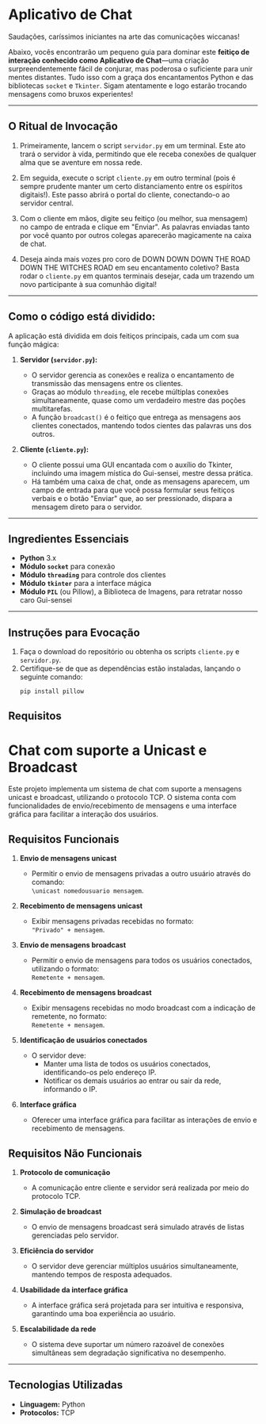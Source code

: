 # Aplicativo de Chat

Saudações, caríssimos iniciantes na arte das comunicações wiccanas!

Abaixo, vocês encontrarão um pequeno guia para dominar este **feitiço de interação conhecido como Aplicativo de Chat**—uma criação surpreendentemente fácil de conjurar, mas poderosa o suficiente para unir mentes distantes. Tudo isso com a graça dos encantamentos Python e das bibliotecas `socket` e `Tkinter`. Sigam atentamente e logo estarão trocando mensagens como bruxos experientes!

---

## O Ritual de Invocação

1. Primeiramente, lancem o script `servidor.py` em um terminal. Este ato trará o servidor à vida, permitindo que ele receba conexões de qualquer alma que se aventure em nossa rede.

2. Em seguida, execute o script `cliente.py` em outro terminal (pois é sempre prudente manter um certo distanciamento entre os espíritos digitais!). Este passo abrirá o portal do cliente, conectando-o ao servidor central.

3. Com o cliente em mãos, digite seu feitiço (ou melhor, sua mensagem) no campo de entrada e clique em "Enviar". As palavras enviadas tanto por você quanto por outros colegas aparecerão magicamente na caixa de chat.

4. Deseja ainda mais vozes pro coro de DOWN DOWN DOWN THE ROAD DOWN THE WITCHES ROAD em seu encantamento coletivo? Basta rodar o `cliente.py` em quantos terminais desejar, cada um trazendo um novo participante à sua comunhão digital!

---

## Como o código está dividido:

A aplicação está dividida em dois feitiços principais, cada um com sua função mágica:

1. **Servidor (`servidor.py`):**
   - O servidor gerencia as conexões e realiza o encantamento de transmissão das mensagens entre os clientes.
   - Graças ao módulo `threading`, ele recebe múltiplas conexões simultaneamente, quase como um verdadeiro mestre das poções multitarefas.
   - A função `broadcast()` é o feitiço que entrega as mensagens aos clientes conectados, mantendo todos cientes das palavras uns dos outros.

2. **Cliente (`cliente.py`):**
   - O cliente possui uma GUI encantada com o auxílio do Tkinter, incluindo uma imagem mística do Gui-sensei, mestre dessa prática.
   - Há também uma caixa de chat, onde as mensagens aparecem, um campo de entrada para que você possa formular seus feitiços verbais e o botão "Enviar" que, ao ser pressionado, dispara a mensagem direto para o servidor.

---

## Ingredientes Essenciais

- **Python** 3.x
- **Módulo `socket`** para conexão
- **Módulo `threading`** para controle dos clientes
- **Módulo `tkinter`** para a interface mágica
- **Módulo `PIL`** (ou Pillow), a Biblioteca de Imagens, para retratar nosso caro Gui-sensei

---

## Instruções para Evocação

1. Faça o download do repositório ou obtenha os scripts `cliente.py` e `servidor.py`.
2. Certifique-se de que as dependências estão instaladas, lançando o seguinte comando:
   ```bash
   pip install pillow

## Requisitos

# Chat com suporte a Unicast e Broadcast

Este projeto implementa um sistema de chat com suporte a mensagens unicast e broadcast, utilizando o protocolo TCP. O sistema conta com funcionalidades de envio/recebimento de mensagens e uma interface gráfica para facilitar a interação dos usuários.

## Requisitos Funcionais

1. **Envio de mensagens unicast**  
   - Permitir o envio de mensagens privadas a outro usuário através do comando:  
     `\unicast nomedousuario mensagem`.

2. **Recebimento de mensagens unicast**  
   - Exibir mensagens privadas recebidas no formato:  
     `"Privado" + mensagem`.

3. **Envio de mensagens broadcast**  
   - Permitir o envio de mensagens para todos os usuários conectados, utilizando o formato:  
     `Remetente + mensagem`.

4. **Recebimento de mensagens broadcast**  
   - Exibir mensagens recebidas no modo broadcast com a indicação de remetente, no formato:  
     `Remetente + mensagem`.

5. **Identificação de usuários conectados**  
   - O servidor deve:  
     - Manter uma lista de todos os usuários conectados, identificando-os pelo endereço IP.  
     - Notificar os demais usuários ao entrar ou sair da rede, informando o IP.

6. **Interface gráfica**  
   - Oferecer uma interface gráfica para facilitar as interações de envio e recebimento de mensagens.

## Requisitos Não Funcionais

1. **Protocolo de comunicação**  
   - A comunicação entre cliente e servidor será realizada por meio do protocolo TCP.

2. **Simulação de broadcast**  
   - O envio de mensagens broadcast será simulado através de listas gerenciadas pelo servidor.

3. **Eficiência do servidor**  
   - O servidor deve gerenciar múltiplos usuários simultaneamente, mantendo tempos de resposta adequados.

4. **Usabilidade da interface gráfica**  
   - A interface gráfica será projetada para ser intuitiva e responsiva, garantindo uma boa experiência ao usuário.

5. **Escalabilidade da rede**  
   - O sistema deve suportar um número razoável de conexões simultâneas sem degradação significativa no desempenho.

---

## Tecnologias Utilizadas

- **Linguagem:** Python
- **Protocolos:** TCP

